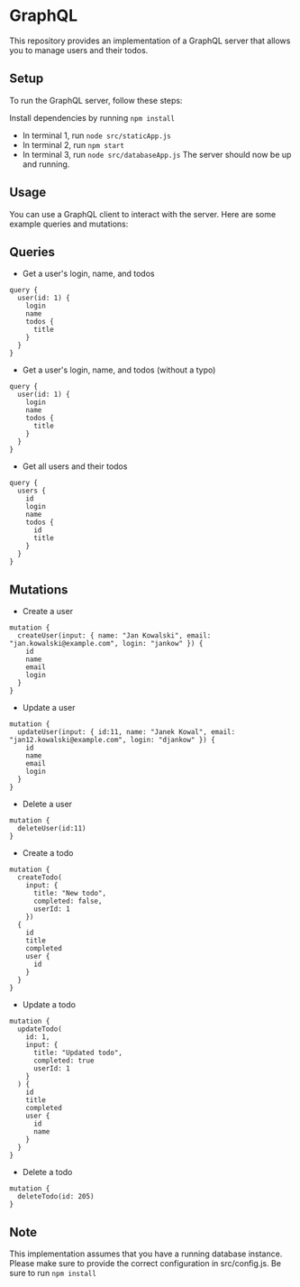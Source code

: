 # GraphQL

This repository provides an implementation of a GraphQL server that allows you to manage users and their todos.

## Setup

To run the GraphQL server, follow these steps:

Install dependencies by running ```npm install```
- In terminal 1, run ```node src/staticApp.js```
- In terminal 2, run ```npm start```
- In terminal 3, run ```node src/databaseApp.js```
The server should now be up and running.
## Usage

You can use a GraphQL client to interact with the server. Here are some example queries and mutations:

## Queries

+ Get a user's login, name, and todos

```
query {
  user(id: 1) {
    login
    name
    todos {
      title
    }
  }
}

```
+ Get a user's login, name, and todos (without a typo)
```
query {
  user(id: 1) {
    login
    name
    todos {
      title
    }
  }
}

```
+ Get all users and their todos
```
query {
  users {
    id
    login
    name
    todos {
      id
      title
    }
  }
}

```

## Mutations
+ Create a user
```
mutation {
  createUser(input: { name: "Jan Kowalski", email: "jan.kowalski@example.com", login: "jankow" }) {
    id
    name
    email
    login
  }
}
```
+ Update a user
```
mutation {
  updateUser(input: { id:11, name: "Janek Kowal", email: "jan12.kowalski@example.com", login: "djankow" }) {
    id
    name
    email
    login
  }
}

```
+ Delete a user

```
mutation {
  deleteUser(id:11)
}

```
+ Create a todo

```
mutation {
  createTodo(
    input: {
      title: "New todo",
      completed: false,
      userId: 1
    })
  {
    id
    title
    completed
    user {
      id
    }
  }
}

```
+ Update a todo
```
mutation {
  updateTodo(
    id: 1,
    input: {
      title: "Updated todo",
      completed: true
      userId: 1
    }
  ) {
    id
    title
    completed
    user {
      id
      name
    }
  }
}

```
+ Delete a todo
```
mutation {
  deleteTodo(id: 205)
}
```

## Note
This implementation assumes that you have a running database instance. Please make sure to provide the correct configuration in src/config.js. 
Be sure to run ``` npm install ```
